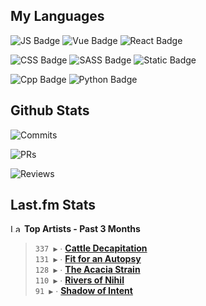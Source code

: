 ## My Languages

![JS Badge](https://img.shields.io/badge/Javascript-%2321262d?style=for-the-badge&logo=javascript&logoColor=%23F7DF1E)
![Vue Badge](https://img.shields.io/badge/Vue-%2321262d?style=for-the-badge&logo=vuedotjs&logoColor=%234FC08D)
![React Badge](https://img.shields.io/badge/React-%2321262d?style=for-the-badge&logo=react&logoColor=%2361DAFB)

![CSS Badge](https://img.shields.io/badge/CSS-%2321262d?style=for-the-badge&logo=css3&logoColor=%231572B6)
![SASS Badge](https://img.shields.io/badge/SASS-%2321262d?style=for-the-badge&logo=sass&logoColor=%23CC6699)
![Static Badge](https://img.shields.io/badge/Tailwind-%2321262d?style=for-the-badge&logo=tailwindcss&logoColor=%2306B6D4)

![Cpp Badge](https://img.shields.io/badge/C%2B%2B-%2321262d?style=for-the-badge&logo=cplusplus&logoColor=%2300599C)
![Python Badge](https://img.shields.io/badge/Python-%2321262d?style=for-the-badge&logo=python&logoColor=%233776AB)

## Github Stats

![Commits](https://img.shields.io/badge/commits%20pushed-%2321262d?style=for-the-badge&label=566&labelColor=87c4f2)

![PRs](https://img.shields.io/badge/pull%20requests%20submitted-%2321262d?style=for-the-badge&label=118&labelColor=fcabd8)

![Reviews](https://img.shields.io/badge/pull%20requests%20reviewed-%2321262d?style=for-the-badge&label=88&labelColor=ffe799)

## Last.fm Stats
<!--START_LASTFM_ARTISTS:{"period": "3month", "rows": 5}-->
<a href="https://last.fm" target="_blank"><img src="https://user-images.githubusercontent.com/17434202/215290617-e793598d-d7c9-428f-9975-156db1ba89cc.svg" alt="Last.fm Logo" width="18" height="13"/></a> **Top Artists - Past 3 Months**

> `337 ▶️` ∙ **[Cattle Decapitation](https://www.last.fm/music/Cattle+Decapitation)**<br/>
> `131 ▶️` ∙ **[Fit for an Autopsy](https://www.last.fm/music/Fit+for+an+Autopsy)**<br/>
> `128 ▶️` ∙ **[The Acacia Strain](https://www.last.fm/music/The+Acacia+Strain)**<br/>
> `110 ▶️` ∙ **[Rivers of Nihil](https://www.last.fm/music/Rivers+of+Nihil)**<br/>
> `91 ▶️` ∙ **[Shadow of Intent](https://www.last.fm/music/Shadow+of+Intent)**<br/>
<!--END_LASTFM_ARTISTS-->
